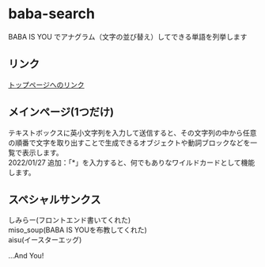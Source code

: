 # baba-search
BABA IS YOU でアナグラム（文字の並び替え）してできる単語を列挙します  

## リンク
[トップページへのリンク](https://mmnk-github.github.io/baba-search/Pages/main.html)  

## メインページ(1つだけ)
テキストボックスに英小文字列を入力して送信すると、その文字列の中から任意の順番で文字を取り出すことで生成できるオブジェクトや動詞ブロックなどを一覧で表示します。  
2022/01/27 追加：「*」を入力すると、何でもありなワイルドカードとして機能します。

## スペシャルサンクス
しみらー(フロントエンド書いてくれた)  
miso_soup(BABA IS YOUを布教してくれた)  
aisu(イースターエッグ)

...And You!  
